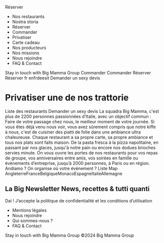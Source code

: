 Réserver
  * Nos restaurants
  * Nostra storia
  * Réserver
  * Commander
  * Privatiser
  * Carte cadeau
  * Nos producteurs
  * Nos missions
  * Nous rejoindre
  * FAQ & Contact


Stay in touch with Big Mamma Group
Commander Commander Réserver Réserver 
fr
enfrdeesit
Demander un sexy devis 
# Privatiser une de nos trattorie
Liste des restaurants Demander un sexy devis 
La squadra Big Mamma, c'est plus de 2200 personnes passionnées d’Italie, avec un objectif commun : Faire de votre passage chez nous, le meilleur moment de votre journée. 
Si vous êtes déjà venu nous voir, vous avez sûrement compris que notre kiffe à nous, c'est de cuisiner des piatti de folie dans une ambiance ultra chaleureuse. Chaque restaurant a sa propre carte, sa propre ambiance et tous nos plats sont faits maison. De la pasta fresca à la pizza napolitaine, en passant par nos glaces, jusqu'à notre pain ou encore nos dodues brioches servies minute. 
On vous ouvre les portes de nos restaurants pour vos repas de groupe, vos anniversaires entre amis, vos soirées en famille ou évènements d’entreprise, jusqu’à 2000 personnes, à Paris ou en région.
Andiamo ?
On organise où votre événement ?
Liste
Map
AngleterreFranceBelgiqueMonacoEspagneItalieAllemagne
## La Big Newsletter News, recettes & tutti quanti
Dai !
J’accepte la politique de confidentialité et les conditions d’utilisation
  * Mentions légales
  * Nous rejoindre
  * Qui sommes-nous ?
  * FAQ & Contact


Stay in touch with Big Mamma Group
©2024 Big Mamma Group
